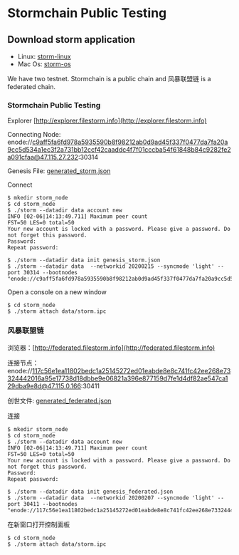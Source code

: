 # Stormchain Public Testing

## Download storm application

* Linux: [storm-linux](https://github.com/filestorm-fst/go-stormchain/blob/master/storm-linux)
* Mac Os: [storm-os](https://github.com/filestorm-fst/go-stormchain/blob/master/storm-os)

We have two testnet. Stormchain is a public chain and 风暴联盟链 is a federated chain.

### Stormchain Public Testing
Explorer [http://explorer.filestorm.info](http://explorer.filestorm.info)

Connecting Node: 
enode://c9aff5fa6fd978a5935590b8f98212ab0d9ad45f337f0477da7fa20a9cc5d534a1ec3f2a731bb12ccf42caaddc4f7f01cccba54f61848b84c9282fe2a091cfaa@47.115.27.232:30314

Genesis File: [generated_storm.json](generated_storm.json)

Connect

`````````````````````````````
$ mkedir storm_node 
$ cd storm_node
$ ./storm --datadir data account new
INFO [02-06|14:13:49.711] Maximum peer count                       FST=50 LES=0 total=50
Your new account is locked with a password. Please give a password. Do not forget this password.
Password:
Repeat password:

$ ./storm --datadir data init genesis_storm.json
$ ./storm --datadir data  --networkid 20200215 --syncmode 'light' --port 30314 --bootnodes "enode://c9aff5fa6fd978a5935590b8f98212ab0d9ad45f337f0477da7fa20a9cc5d534a1ec3f2a731bb12ccf42caaddc4f7f01cccba54f61848b84c9282fe2a091cfaa@47.115.27.232:30314"

`````````````````````````````

Open a console on a new window 
``````````````````````````````````
$ cd storm_node
$ ./storm attach data/storm.ipc
``````````````````````````````````


### 风暴联盟链

浏览器：[http://federated.filestorm.info](http://federated.filestorm.info)

连接节点：
enode://117c56e1ea11802bedc1a25145272ed01eabde8e8c741fc42ee268e73324442016a95e17738d18dbbe9e06821a396e877159d7fe1d4df82ae547ca129dba9e8d@47.115.0.166:30411

创世文件: [generated_federated.json](generated_federated.json)

连接

`````````````````````````````
$ mkedir storm_node 
$ cd storm_node
$ ./storm --datadir data account new
INFO [02-06|14:13:49.711] Maximum peer count                       FST=50 LES=0 total=50
Your new account is locked with a password. Please give a password. Do not forget this password.
Password:
Repeat password:

$ ./storm --datadir data init genesis_federated.json
$ ./storm --datadir data  --networkid 20200207 --syncmode 'light' --port 30411 --bootnodes "enode://117c56e1ea11802bedc1a25145272ed01eabde8e8c741fc42ee268e73324442016a95e17738d18dbbe9e06821a396e877159d7fe1d4df82ae547ca129dba9e8d@47.115.0.166:30411"

`````````````````````````````

在新窗口打开控制面板
``````````````````````````````````
$ cd storm_node
$ ./storm attach data/storm.ipc
``````````````````````````````````
